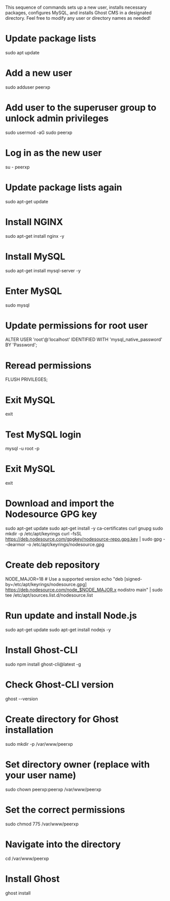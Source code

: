 This sequence of commands sets up a new user, installs necessary packages, configures MySQL, and installs Ghost CMS in a designated directory. Feel free to modify any user or directory names as needed!


# Update package lists
sudo apt update 

# Add a new user
sudo adduser peerxp

# Add user to the superuser group to unlock admin privileges
sudo usermod -aG sudo peerxp

# Log in as the new user
su - peerxp

# Update package lists again
sudo apt-get update

# Install NGINX
sudo apt-get install nginx -y

# Install MySQL
sudo apt-get install mysql-server -y

# Enter MySQL
sudo mysql

# Update permissions for root user
ALTER USER 'root'@'localhost' IDENTIFIED WITH 'mysql_native_password' BY 'Password';

# Reread permissions
FLUSH PRIVILEGES;

# Exit MySQL
exit

# Test MySQL login
mysql -u root -p

# Exit MySQL
exit

# Download and import the Nodesource GPG key
sudo apt-get update
sudo apt-get install -y ca-certificates curl gnupg
sudo mkdir -p /etc/apt/keyrings
curl -fsSL https://deb.nodesource.com/gpgkey/nodesource-repo.gpg.key | sudo gpg --dearmor -o /etc/apt/keyrings/nodesource.gpg

# Create deb repository
NODE_MAJOR=18 # Use a supported version
echo "deb [signed-by=/etc/apt/keyrings/nodesource.gpg] https://deb.nodesource.com/node_$NODE_MAJOR.x nodistro main" | sudo tee /etc/apt/sources.list.d/nodesource.list

# Run update and install Node.js
sudo apt-get update
sudo apt-get install nodejs -y

# Install Ghost-CLI
sudo npm install ghost-cli@latest -g

# Check Ghost-CLI version
ghost --version

# Create directory for Ghost installation
sudo mkdir -p /var/www/peerxp

# Set directory owner (replace <user> with your user name)
sudo chown peerxp:peerxp /var/www/peerxp

# Set the correct permissions
sudo chmod 775 /var/www/peerxp

# Navigate into the directory
cd /var/www/peerxp

# Install Ghost
ghost install
